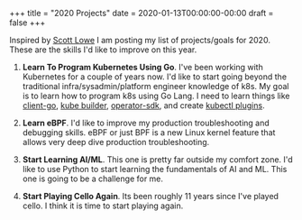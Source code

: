 +++
title = "2020 Projects"
date = 2020-01-13T00:00:00-00:00
draft = false
+++

Inspired by [Scott Lowe](https://blog.scottlowe.org) I am posting my list of projects/goals
for 2020. These are the skills I'd like to improve on this year.

1. **Learn To Program Kubernetes Using Go**. I've been working with Kubernetes for a couple of years now. I'd like to start
going beyond the traditional infra/sysadmin/platform engineer knowledge of k8s. My goal is to learn how to program k8s using
Go Lang. I need to learn things like [client-go](https://github.com/kubernetes/client-go), [kube builder](https://book.kubebuilder.io/),
[operator-sdk](https://github.com/operator-framework/operator-sdk), and create [kubectl plugins](https://github.com/kubernetes/sample-cli-plugin).

2. **Learn eBPF**. I'd like to improve my production troubleshooting and debugging skills. eBPF or just BPF is a new Linux kernel feature
that allows very deep dive production troubleshooting.

3. **Start Learning AI/ML**. This one is pretty far outside my comfort zone. I'd like to use Python to start learning the fundamentals of
AI and ML. This one is going to be a challenge for me.

4. **Start Playing Cello Again**. Its been roughly 11 years since I've played cello. I think it is time to start playing again.
